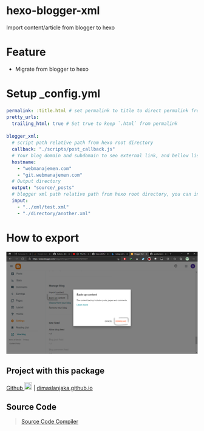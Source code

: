 # hexo-blogger-xml
Import content/article from blogger to hexo

# Feature
- Migrate from blogger to hexo

# Setup _config.yml
```yaml
permalink: :title.html # set permalink to title to direct permalink from directory path
pretty_urls: 
  trailing_html: true # Set true to keep `.html` from permalink 

blogger_xml:
  # script path relative path from hexo root directory
  callback: "./scripts/post_callback.js" 
  # Your blog domain and subdomain to seo external link, and bellow list is a internal link based on domains
  hostname:
    - "webmanajemen.com"
    - "git.webmanajemen.com"
  # Output directory
  output: "source/_posts"
  # blogger xml path relative path from hexo root directory, you can insert multiple xml
  input:
    - "../xml/test.xml" 
    - "./directory/another.xml" 
```

# How to export
![](img/blogger-export.png)

## Project with this package
<a href="https://github.com/dimaslanjaka/dimaslanjaka.github.io/tree/compiler" alt="github">Github <img src="https://cdn-icons-png.flaticon.com/512/25/25231.png" width="20px" height="20px" /></a> | 
[dimaslanjaka.github.io](https://dimaslanjaka.github.io)

## Source Code
> [Source Code Compiler](https://github.com/dimaslanjaka/hexo-blogger-xml/tree/compiler)
